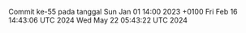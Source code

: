 Commit ke-55 pada tanggal Sun Jan 01 14:00 2023 +0100
Fri Feb 16 14:43:06 UTC 2024
Wed May 22 05:43:22 UTC 2024
